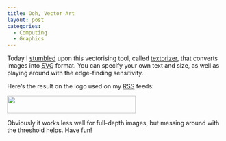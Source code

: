 ```yaml
---
title: Ooh, Vector Art
layout: post
categories:
  - Computing
  - Graphics
---
```

Today I [stumbled](http://stumbleupon.com) upon this vectorising tool, called [textorizer](http://textorizer.whatfettle.com/), that converts images into <acronym title="Scalable Vector Graphics">SVG</acronym> format. You can specify your own text and size, as well as playing around with the edge-finding sensitivity.

Here’s the result on the logo used on my <acronym title="Really Simple Syndication">RSS</acronym> feeds:

[<img class="alignnone size-medium wp-image-259" src="http://cmbuckley.co.uk/files/2007/05/rss_logo.svg_-300x41.png" alt="" width="300" height="41" srcset="https://cmbuckley.co.uk/files/2007/05/rss_logo.svg_-300x41.png 300w, https://cmbuckley.co.uk/files/2007/05/rss_logo.svg_-500x69.png 500w, https://cmbuckley.co.uk/files/2007/05/rss_logo.svg_.png 550w" sizes="(max-width: 300px) 100vw, 300px" />](http://cmbuckley.co.uk/files/2007/05/rss_logo.svg_.png)

Obviously it works less well for full-depth images, but messing around with the threshold helps. Have fun!
